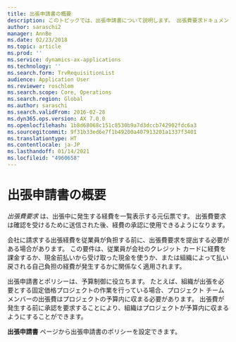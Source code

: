 ```yaml
---
title: 出張申請書の概要
description: このトピックでは、出張申請書について説明します。 出張費要求ドキュメントには、計画された出張経費が文書化されています。
author: saraschi2
manager: AnnBe
ms.date: 02/23/2018
ms.topic: article
ms.prod: ''
ms.service: dynamics-ax-applications
ms.technology: ''
ms.search.form: TrvRequisitionList
audience: Application User
ms.reviewer: roschlom
ms.search.scope: Core, Operations
ms.search.region: Global
ms.author: saraschi
ms.search.validFrom: 2016-02-28
ms.dyn365.ops.version: AX 7.0.0
ms.openlocfilehash: 1b8d68068c151c8530b9a7d3dccb742902fdc6a3
ms.sourcegitcommit: 9f31b33ed6e7f1b49200a407913201a1337f3401
ms.translationtype: HT
ms.contentlocale: ja-JP
ms.lasthandoff: 01/14/2021
ms.locfileid: "4960658"
---
```

# <a name="travel-requisitions-overview"></a>出張申請書の概要

*出張費要求* は、出張中に発生する経費を一覧表示する元伝票です。 出張費要求は確認を受けるために送信された後、経費の承認に使用できるようになります。

会社に請求する出張経費を従業員が負担する前に、出張費要求を提出する必要がある場合があります。 この要件は、従業員が会社のクレジット カードに経費を課金するか、現金前払いから受け取った現金を使うか、または組織によって払い戻される自己負担の経費が発生するかに関係なく適用されます。

出張申請書とポリシーは、予算制御に役立ちます。 たとえば、組織が出張を必要とする固定価格プロジェクトの作業を行っている場合、プロジェクト チーム メンバーの出張費はプロジェクトの予算内に収まる必要があります。 出張費が発生する前に承認を要求することにより、組織はプロジェクトが予算内に収まるようにすることができます。

**出張申請書** ページから出張申請書のポリシーを設定できます。

